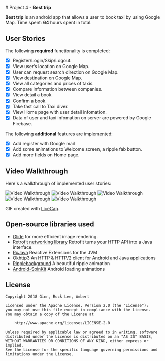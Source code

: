 ﻿﻿# Project 4 -  **Best trip**

**Best trip** is an android app that allows a user to book taxi by using Google Map. 
Time spent: **64** hours spent in total.

## User Stories

The following **required** functionality is completed:

* [x] Register/Login/Skip/Logout. 
* [x] View user’s location on Google Map. 
* [x] User can request search direction on Google Map.
* [x] View destination on Google Map.     
* [x] View all categories and prices of taxis.   
* [x] Compare information between companies. 
* [x] View detail a book.
* [x] Confirm a book.
* [x] Take fast call to Taxi diver.
* [x] View Home page with user detail infomation.
* [x] Data of user and taxi infomation on server are powered by Google Firebase.

The following **additional** features are implemented:

* [x] Add register with Google mail
* [x] Add some animations to Welcome screen, a ripple fab button.
* [x] Add more fields on Home page.

## Video Walkthrough

Here's a walkthrough of implemented user stories:

<img src='https://i.imgur.com/tA8GBNq.gif' title='Sign in' width='' alt='Video Walkthrough' />
<img src='https://i.imgur.com/CUYeRuT.gif' title='Sign in Google' width='' alt='Video Walkthrough' />
<img src='https://i.imgur.com/SRCGhxH.gif' title='Sign up' width='' alt='Video Walkthrough' />
<img src='https://i.imgur.com/2nzf2Ki.gif' title='Best Trip' width='' alt='Video Walkthrough' />
<img src='https://i.imgur.com/bfpgptK.gif' title='Best Trip' width='' alt='Video Walkthrough' />

GIF created with [LiceCap](http://www.cockos.com/licecap/).

## Open-source libraries used

- [Glide](http://inthecheesefactory.com/blog/get-to-know-glide-recommended-by-google/en) for more efficient image rendering.
- [Retrofit networking library](http://guides.codepath.com/android/Consuming-APIs-with-Retrofit) Retrofit turns your HTTP API into a Java interface.
- [RxJava](https://github.com/ReactiveX/RxJava) Reactive Extensions for the JVM
- [Okhttp3](https://square.github.io/okhttp/3.x/okhttp/) An HTTP & HTTP/2 client for Android and Java applications
- [Ripplebackground](https://github.com/skyfishjy/android-ripple-background) A beautiful ripple animation
- [Android-SpinKit](https://github.com/ybq/Android-SpinKit) Android loading animations

## License

    Copyright 2018 Ginn, Rock Lee, Ambert

    Licensed under the Apache License, Version 2.0 (the "License");
    you may not use this file except in compliance with the License.
    You may obtain a copy of the License at

        http://www.apache.org/licenses/LICENSE-2.0

    Unless required by applicable law or agreed to in writing, software
    distributed under the License is distributed on an "AS IS" BASIS,
    WITHOUT WARRANTIES OR CONDITIONS OF ANY KIND, either express or implied.
    See the License for the specific language governing permissions and
    limitations under the License.
